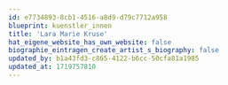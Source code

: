 ```yaml
---
id: e7734893-8cb1-4516-a8d9-d79c7712a958
blueprint: kuenstler_innen
title: 'Lara Marie Kruse'
hat_eigene_website_has_own_website: false
biographie_eintragen_create_artist_s_biography: false
updated_by: b1a43fd3-c865-4122-b6cc-50cfa81a1985
updated_at: 1719757810
---
```

